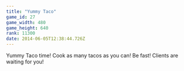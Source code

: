 ```yaml
---
title: "Yummy Taco"
game_id: 27
game_width: 480
game_height: 640
rank: 11300
date: 2014-06-05T12:38:44.726Z
---
```

Yummy Taco time! Cook as many tacos as you can! Be fast! Clients are waiting for you!